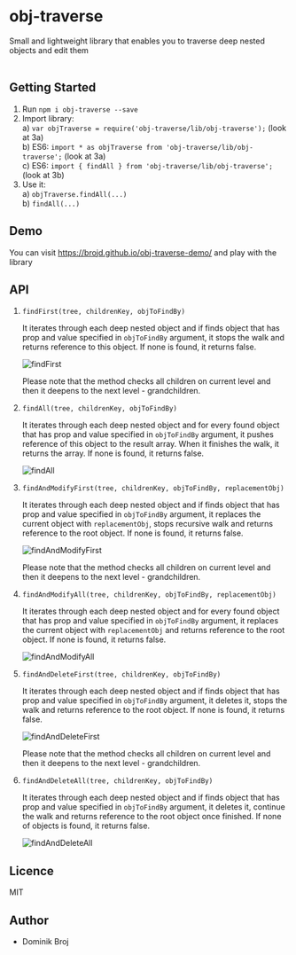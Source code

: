 # obj-traverse

Small and lightweight library that enables you to traverse deep nested objects and edit them
<br/><br/>


## Getting Started

1. Run ```npm i obj-traverse --save```
2. Import library:<br/>
a) ```var objTraverse = require('obj-traverse/lib/obj-traverse');``` (look at 3a)<br/>
b) ES6: ```import * as objTraverse from 'obj-traverse/lib/obj-traverse';``` (look at 3a)<br/>
c) ES6: ``` import { findAll } from 'obj-traverse/lib/obj-traverse'; ``` (look at 3b)<br/>
3. Use it:<br/>
a) ``` objTraverse.findAll(...) ```<br/>
b) ``` findAll(...) ```<br/>


## Demo

You can visit https://brojd.github.io/obj-traverse-demo/ and play with the library


## API

1. ```findFirst(tree, childrenKey, objToFindBy)```

   It iterates through each deep nested object and if finds object that has prop and value specified in ```objToFindBy```
   argument, it stops the walk and returns reference to this object. If none is found, it returns false.
   
   ![findFirst](./demo_gifs/1.findFirst.gif)
   
   Please note that the method checks all children on current level and then it deepens to the next level - grandchildren.


2. ```findAll(tree, childrenKey, objToFindBy)```

   It iterates through each deep nested object and for every found object that has prop and value specified in
   ```objToFindBy``` argument, it pushes reference of this object to the result array. When it finishes the walk, it returns the array.
   If none is found, it returns false.
   
   ![findAll](./demo_gifs/2.findAll.gif)
 
3. ```findAndModifyFirst(tree, childrenKey, objToFindBy, replacementObj)```
 
   It iterates through each deep nested object and if finds object that has prop and value specified in ```objToFindBy```
   argument, it replaces the current object with ```replacementObj```, stops recursive walk and returns reference to the root object.
   If none is found, it returns false.
   
   ![findAndModifyFirst](./demo_gifs/3.findAndModifyFirst.gif)
  
   Please note that the method checks all children on current level and then it deepens to the next level - grandchildren.
   
   
4. ```findAndModifyAll(tree, childrenKey, objToFindBy, replacementObj)```
 
   It iterates through each deep nested object and for every found object that has prop and value specified in
   ```objToFindBy``` argument, it replaces the current object with ```replacementObj``` and returns reference to the root object.
   If none is found, it returns false.
   
   ![findAndModifyAll](./demo_gifs/4.findAndModifyAll.gif)
   
   
5. ```findAndDeleteFirst(tree, childrenKey, objToFindBy)```
 
   It iterates through each deep nested object and if finds object that has prop and value specified in ```objToFindBy```
   argument, it deletes it, stops the walk and returns reference to the root object.
   If none is found, it returns false.
   
   ![findAndDeleteFirst](./demo_gifs/5.findAndDeleteFirst.gif)
   
   Please note that the method checks all children on current level and then it deepens to the next level - grandchildren.
   
   
6. ```findAndDeleteAll(tree, childrenKey, objToFindBy)```
 
   It iterates through each deep nested object and if finds object that has prop and value specified in ```objToFindBy```
   argument, it deletes it, continue the walk and returns reference to the root object once finished.
   If none of objects is found, it returns false.
   
   ![findAndDeleteAll](./demo_gifs/6.findAndDeleteAll.gif)
   
   
## Licence

MIT  
   
 
## Author

* Dominik Broj
